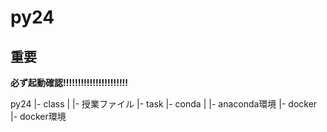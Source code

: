# py24

## 重要

**必ず起動確認!!!!!!!!!!!!!!!!!!!!!!**

py24
|- class
|  |- 授業ファイル
|- task
    |- conda
    |   |- anaconda環境
    |- docker
        |- docker環境